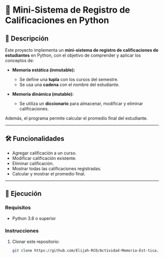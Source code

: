 # 📘 Mini-Sistema de Registro de Calificaciones en Python

## 📌 Descripción
Este proyecto implementa un **mini-sistema de registro de calificaciones de estudiantes** en Python, con el objetivo de comprender y aplicar los conceptos de:

- **Memoria estática (inmutable):**  
  - Se define una **tupla** con los cursos del semestre.  
  - Se usa una **cadena** con el nombre del estudiante.  

- **Memoria dinámica (mutable):**  
  - Se utiliza un **diccionario** para almacenar, modificar y eliminar calificaciones.  

Además, el programa permite calcular el promedio final del estudiante.

---

## 🛠️ Funcionalidades
- Agregar calificación a un curso.  
- Modificar calificación existente.  
- Eliminar calificación.  
- Mostrar todas las calificaciones registradas.  
- Calcular y mostrar el promedio final.  

---

## 🚀 Ejecución
### Requisitos
- Python 3.8 o superior

### Instrucciones
1. Clonar este repositorio:
   ```bash
   git clone https://github.com/Elijah-RCO/Actividad-Memoria-Est-tica.git
   